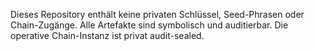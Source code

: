 Dieses Repository enthält keine privaten Schlüssel, Seed-Phrasen oder Chain-Zugänge. Alle Artefakte sind symbolisch und auditierbar. Die operative Chain-Instanz ist privat audit-sealed.
